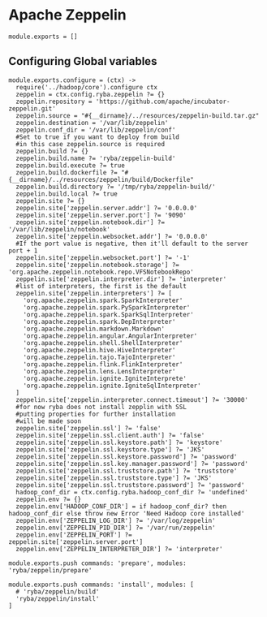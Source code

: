# Apache Zeppelin

    module.exports = []

## Configuring Global variables

    module.exports.configure = (ctx) ->
      require('../hadoop/core').configure ctx
      zeppelin = ctx.config.ryba.zeppelin ?= {}
      zeppelin.repository = 'https://github.com/apache/incubator-zeppelin.git'
      zeppelin.source = "#{__dirname}/../resources/zeppelin-build.tar.gz"
      zeppelin.destination = '/var/lib/zeppelin'
      zeppelin.conf_dir = '/var/lib/zeppelin/conf'
      #Set to true if you want to deploy from build 
      #in this case zeppelin.source is required
      zeppelin.build ?= {}
      zeppelin.build.name ?= 'ryba/zeppelin-build'
      zeppelin.build.execute ?= true
      zeppelin.build.dockerfile ?= "#{__dirname}/../resources/zeppelin/build/Dockerfile"
      zeppelin.build.directory ?= '/tmp/ryba/zeppelin-build/'
      zeppelin.build.local ?= true
      zeppelin.site ?= {}
      zeppelin.site['zeppelin.server.addr'] ?= '0.0.0.0'
      zeppelin.site['zeppelin.server.port'] ?= '9090'
      zeppelin.site['zeppelin.notebook.dir'] ?= '/var/lib/zeppelin/notebook'
      zeppelin.site['zeppelin.websocket.addr'] ?= '0.0.0.0'
      #If the port value is negative, then it'll default to the server port + 1
      zeppelin.site['zeppelin.websocket.port'] ?= '-1'
      zeppelin.site['zeppelin.notebook.storage'] ?= 'org.apache.zeppelin.notebook.repo.VFSNotebookRepo'
      zeppelin.site['zeppelin.interpreter.dir'] ?= 'interpreter'
      #list of interpreters, the first is the default 
      zeppelin.site['zeppelin.interpreters'] ?= [
        'org.apache.zeppelin.spark.SparkInterpreter'
        'org.apache.zeppelin.spark.PySparkInterpreter'
        'org.apache.zeppelin.spark.SparkSqlInterpreter'
        'org.apache.zeppelin.spark.DepInterpreter'
        'org.apache.zeppelin.markdown.Markdown'
        'org.apache.zeppelin.angular.AngularInterpreter'
        'org.apache.zeppelin.shell.ShellInterpreter'
        'org.apache.zeppelin.hive.HiveInterpreter'
        'org.apache.zeppelin.tajo.TajoInterpreter'
        'org.apache.zeppelin.flink.FlinkInterpreter'
        'org.apache.zeppelin.lens.LensInterpreter'
        'org.apache.zeppelin.ignite.IgniteInterprete'
        'org.apache.zeppelin.ignite.IgniteSqlInterpreter'
      ]
      zeppelin.site['zeppelin.interpreter.connect.timeout'] ?= '30000'
      #for now ryba does not install zepplin with SSL
      #putting properties for further installation
      #will be made soon
      zeppelin.site['zeppelin.ssl'] ?= 'false'
      zeppelin.site['zeppelin.ssl.client.auth'] ?= 'false'
      zeppelin.site['zeppelin.ssl.keystore.path'] ?= 'keystore'
      zeppelin.site['zeppelin.ssl.keystore.type'] ?= 'JKS'
      zeppelin.site['zeppelin.ssl.keystore.password'] ?= 'password'
      zeppelin.site['zeppelin.ssl.key.manager.password'] ?= 'password'
      zeppelin.site['zeppelin.ssl.truststore.path'] ?= 'truststore'
      zeppelin.site['zeppelin.ssl.truststore.type'] ?= 'JKS'
      zeppelin.site['zeppelin.ssl.truststore.password'] ?= 'password'
      hadoop_conf_dir = ctx.config.ryba.hadoop_conf_dir ?= 'undefined'
      zeppelin.env ?= {}
      zeppelin.env['HADOOP_CONF_DIR'] = if hadoop_conf_dir? then hadoop_conf_dir else throw new Error 'Need Hadoop core installed'
      zeppelin.env['ZEPPELIN_LOG_DIR'] ?= '/var/log/zeppelin'
      zeppelin.env['ZEPPELIN_PID_DIR'] ?= '/var/run/zeppelin'
      zeppelin.env['ZEPPELIN_PORT'] ?= zeppelin.site['zeppelin.server.port']
      zeppelin.env['ZEPPELIN_INTERPRETER_DIR'] ?= 'interpreter'

    module.exports.push commands: 'prepare', modules:  'ryba/zeppelin/prepare'

    module.exports.push commands: 'install', modules: [
      # 'ryba/zeppelin/build'
      'ryba/zeppelin/install'
    ]

      
      
      
      

      


